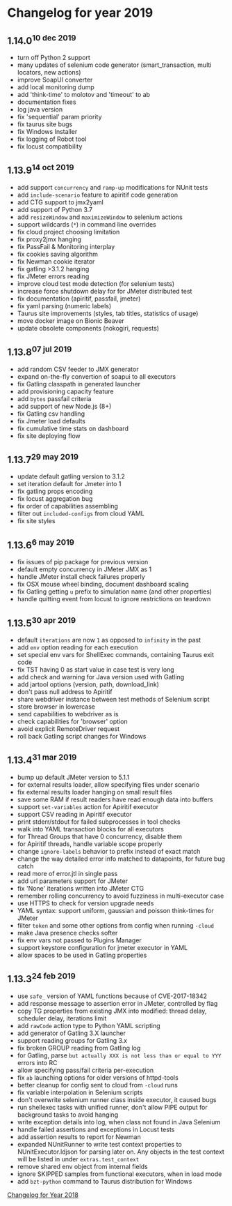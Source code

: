 # Changelog for year 2019

## 1.14.0<sup>10 dec 2019</sup>
- turn off Python 2 support
- many updates of selenium code generator (smart_transaction, multi locators, new actions)
- improve SoapUI converter
- add local monitoring dump
- add 'think-time' to molotov and 'timeout' to ab
- documentation fixes
- log java version
- fix 'sequential' param priority
- fix taurus site bugs
- fix Windows Installer
- fix logging of Robot tool
- fix locust compatibility

## 1.13.9<sup>14 oct 2019</sup>
- add support `concurrency` and `ramp-up` modifications for NUnit tests
- add `include-scenario` feature to apiritif code generation
- add CTG support to jmx2yaml
- add support of Python 3.7
- add `resizeWindow` and `maximizeWindow` to selenium actions
- support wildcards (`*`) in command line overrides
- fix cloud project choosing limitation
- fix proxy2jmx hanging
- fix PassFail & Monitoring interplay
- fix cookies saving algorithm
- fix Newman cookie iterator
- fix gatling >3.1.2 hanging
- fix JMeter errors reading
- improve cloud test mode detection (for selenium tests)
- increase force shutdown delay for for JMeter distributed test
- fix documentation (apiritif, passfail, jmeter)
- fix yaml parsing (numeric labels)
- Taurus site improvements (styles, tab titles, statistics of usage)
- move docker image on Bionic Beaver
- update obsolete components (nokogiri, requests)

## 1.13.8<sup>07 jul 2019</sup>
- add random CSV feeder to JMX generator
- expand on-the-fly convertion of soapui to all executors
- fix Gatling classpath in generated launcher
- add provisioning capacity feature
- add `bytes` passfail criteria
- add support of new Node.js (8+)
- fix Gatling csv handling
- fix Jmeter load defaults
- fix cumulative time stats on dashboard
- fix site deploying flow

## 1.13.7<sup>29 may 2019</sup>
- update default gatling version to 3.1.2
- set iteration default for Jmeter into 1
- fix gatling props encoding
- fix locust aggregation bug
- fix order of capabilities assembling
- filter out `included-configs` from cloud YAML
- fix site styles

## 1.13.6<sup>6 may 2019</sup>
- fix issues of pip package for previous version
- default empty concurrency in JMeter JMX as 1
- handle JMeter install check failures properly
- fix OSX mouse wheel binding, document dashboard scaling
- fix Gatling getting `u` prefix to simulation name (and other properties)
- handle quitting event from locust to ignore restrictions on teardown

## 1.13.5<sup>30 apr 2019</sup>
- default `iterations` are now `1` as opposed to `infinity` in the past
- add `env` option reading for each execution
- set special env vars for ShellExec commands, containing Taurus exit code
- fix TST having 0 as start value in case test is very long
- add check and warning for Java version used with Gatling
- add jartool options (version, path, download_link)
- don't pass null address to Apiritif
- share webdriver instance between test methods of Selenium script
- store browser in lowercase
- send capabilities to webdriver as is
- check capabilities for 'browser' option
- avoid explicit RemoteDriver request
- roll back Gatling script changes for Windows

## 1.13.4<sup>31 mar 2019</sup>
- bump up default JMeter version to 5.1.1
- for external results loader, allow specifying files under scenario
- fix external results loader hanging on small result files
- save some RAM if result readers have read enough data into buffers
- support `set-variables` action for Apiritif executor
- support CSV reading in Apiritif executor
- print stderr/stdout for failed subprocesses in tool checks
- walk into YAML transaction blocks for all executors
- for Thread Groups that have 0 concurrency, disable them
- for Apiritif threads, handle variable scope properly
- change `ignore-labels` behavior to prefix instead of exact match
- change the way detailed error info matched to datapoints, for future bug catch
- read more of error.jtl in single pass
- add url parameters support for JMeter
- fix 'None' iterations written into JMeter CTG
- remember rolling concurrency to avoid fuzziness in multi-executor case
- use HTTPS to check for version upgrade needs
- YAML syntax: support uniform, gaussian and poisson think-times for JMeter
- filter `token` and some other options from config when running `-cloud`
- make Java presence checks softer
- fix env vars not passed to Plugins Manager
- support keystore configuration for jmeter executor in YAML
- allow spaces to be used in Gatling properties

## 1.13.3<sup>24 feb 2019</sup>
- use `safe_` version of YAML functions because of CVE-2017-18342
- add response message to assertion error in JMeter, controlled by flag
- copy TG properties from existing JMX into modified: thread delay, scheduler delay, iterations limit
- add `rawCode` action type to Python YAML scripting
- add generator of Gatling 3.X launcher
- support reading groups for Gatling 3.x
- fix broken GROUP reading from Gatling log
- for Gatling, parse `but actually XXX is not less than or equal to YYY` errors into RC
- allow specifying pass/fail criteria per-execution
- fix `ab` launching options for older versions of httpd-tools
- better cleanup for config sent to cloud from `-cloud` runs
- fix variable interpolation in Selenium scripts
- don't overwrite selenium runner class inside executor, it caused bugs
- run shellexec tasks with unified runner, don't allow PIPE output for background tasks to avoid hanging
- write exception details into log, when class not found in Java Selenium
- handle failed assertions and exceptions in Locust tests
- add assertion results to report for Newman
- expanded NUnitRunner to write test context properties to NUnitExecutor.ldjson for parsing later on.  Any objects in the test context will be listed in under `extras.test_context`
- remove shared env object from internal fields
- ignore SKIPPED samples from functional executors, when in load mode
- add `bzt-python` command to Taurus distribution for Windows

[Changelog for Year 2018](Changelog2018.md)
